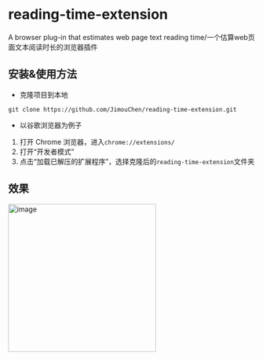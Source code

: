 # reading-time-extension
A browser plug-in that estimates web page text reading time/一个估算web页面文本阅读时长的浏览器插件

## 安装&使用方法

- 克隆项目到本地
```
git clone https://github.com/JimouChen/reading-time-extension.git
```

- 以谷歌浏览器为例子

1. 打开 Chrome 浏览器，进入`chrome://extensions/`
2. 打开“开发者模式”
3. 点击“加载已解压的扩展程序”，选择克隆后的`reading-time-extension`文件夹

## 效果

<img width="301" alt="image" src="https://github.com/user-attachments/assets/ebbc80c2-1429-4e57-98bf-fed6a98e5d63" />
